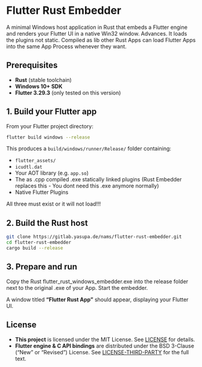 # Flutter Rust Embedder

A minimal Windows host application in Rust that embeds a Flutter engine and renders your Flutter UI in a native Win32 window.
Advances. It loads the plugins not static. Compiled as lib other Rust Apps can load Flutter Apps into the same App Process whenever they want.

## Prerequisites

- **Rust** (stable toolchain)
- **Windows 10+ SDK**
- **Flutter 3.29.3** (only tested on this version)

## 1. Build your Flutter app

From your Flutter project directory:

```bash
flutter build windows --release
````

This produces a `build/windows/runner/Release/` folder containing:

* `flutter_assets/`
* `icudtl.dat`
* Your AOT library (e.g. `app.so`)
* The as .cpp compiled .exe statically linked plugins (Rust Embedder replaces this - You dont need this .exe anymore normally)
* Native Flutter Plugins

All three must exist or it will not load!!!

## 2. Build the Rust host

```bash
git clone https://gitlab.yasupa.de/nams/flutter-rust-embedder.git
cd flutter-rust-embedder
cargo build --release
```

## 3. Prepare and run

Copy the Rust flutter_rust_windows_embedder.exe into the release folder next to the original .exe of your App.
Start the embedder.

A window titled **“Flutter Rust App”** should appear, displaying your Flutter UI.

## License

- **This project** is licensed under the MIT License. See [LICENSE](./LICENSE) for details.  
- **Flutter engine & C API bindings** are distributed under the BSD 3-Clause (“New” or “Revised”) License. See [LICENSE-THIRD-PARTY](./LICENSE-THIRD-PARTY) for the full text.  

```
